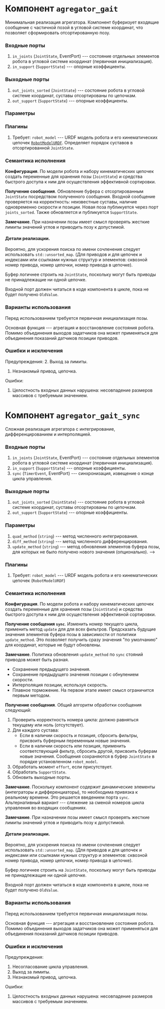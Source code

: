 Компонент `agregator_gait`
================

Минимальная реализация агрегатора. Компонент буферизует входящие сообщение с частичной позой в угловой системе координат,
что позволяет сформировать отсортированную позу.

### Входные порты

1. `in_joints` (`JointState`, EventPort) --- состояние отдельных элементов робота в угловой системе координат (первичная инициализация).
1. `in_support` (`SupportState`) --- опорные коэффициенты. 

### Выходные порты

1. `out_joints_sorted` (`JointState`) --- состояние робота в угловой системе координат, суставы отсортированы по цепочкам.
1. `out_support` (`SupportState`) --- опорные коэффициенты.

### Параметры

### Плагины

1. Требует: `robot_model` --- URDF модель робота и его кинематических цепочек [`RobotModelURDF`](components-kinematics). 
    Определяет порядок суставов в отсортированной `JointState`.

### Семантика исполнения

**Конфигурация**. По модели робота и набору кинематических цепочек создать переменные для хранения позы (`JointState`) 
и средства быстрого доступа к ним для осуществления эффективной сортировки.

**Получение сообщения**. Обновление буфера с отсортированным `JointState` посредством полученного сообщения. 
Входной сообщение проверяется на корректность: неизвестные суставы, наличие одновременно скорости и позиции. 
Новая поза публикуется через порт `joints_sorted`. Также обновляется и публикуется `SupportState`.

**Замечание**. При назначении позы имеет смысл проверять жесткие лимиты значений углов и приводить позу к допустимой.

#### Детали реализации.

Вероятно, для ускорения поиска по имени сочленения следует использовать `std::unsorted_map`. 
(Для приводов и для цепочек и индексами или ссылками нужных структур и элементов: сквозной номер привода, номер цепочки, номер привода в цепочке).

Буфер логичнее строить на `JointState`, поскольку могут быть приводы не принадлежащие ни одной цепочке. 

Входной порт должен читаться в коде компонента в цикле, пока не будет получено `OldValue`.

### Варианты использования

Перед использованием требуется первичная инициализация позы.  

Основная функция --- агрегация и восстановление состояния робота. 
Помимо объединения выходов задатчиков она может применяться для объединения показаний датчиков позиции приводов.

### Ошибки и исключения

Предупреждения:
2. Выход за лимиты.
1. Незнакомый привод, цепочка.

Ошибки:
1. Целостность входных данных нарушена: несовпадение размеров массивов с требуемым значением.

Компонент `agregator_gait_sync`
================

Сложная реализация агрегатора с интегрирование, дифференцированием и интерполяцией.

### Входные порты

1. `in_joints` (`JointState`, EventPort) --- состояние отдельных элементов робота в угловой системе координат (первичная инициализация).
1. `in_support` (`SupportState`) --- опорные коэффициенты. 
2. `sync` (`TimerEvent`, EventPort) --- синхронизация, извещение о конце цикла управления. 

### Выходные порты

1. `out_joints_sorted` (`JointState`) --- состояние робота в угловой системе координат, суставы отсортированы по цепочкам.
1. `out_support` (`SupportState`) --- опорные коэффициенты.

### Параметры

1. `quad_method` (`string`) --- метод численного интегрирования.
1. `diff_method` (`string`) --- метод численного дифференцирования.
1. `update_method` (`string`) --- метод обновления элементов буфера позы, для которых не было получено нового значения (опционально).
-->
### Плагины

1. Требует: `robot_model` --- URDF модель робота и его кинематических цепочек (`RobotModelURDF`)

### Семантика исполнения

**Конфигурация**. По модели робота и набору кинематических цепочек создать переменные для хранения позы (`JointState`) 
и средства быстрого доступа к ним для осуществления эффективной сортировки.

**Получение сообщения `sync`**. Изменить номер текущего цикла, применить метод `update` для для всех фильтров. 
Предсказать будущие значения элементов буфера позы в зависимости от политики `update_method`. 
Это позволяет получить сразу значения "по умолчанию" для координат, которые не будут обновлены.

**Замечание**. Политика обновления `update_method` по `sync` стояний приводов может быть разная. 
* Сохранение предыдущего значения.
* Сохранение предыдущего значения позиции с обнулением скорости.
* Интерполяция позиции, используя скорость. 
* Плавное торможение.
На первом этапе имеет смысл ограничится первым методом.

**Получение сообщения**. Общий алгоритм обработки сообщения следующий:
1. Проверить корректность номера цикла: должно равняться текущему или ноль (отсутствует).
2. Для каждого сустава:
    * Если в наличии скорость и позиция,  сбросить фильтры, присвоить буферным переменным новые значения.
    * Если в наличии скорость или позиция, применить соответствующий фильтр, сбросить другой, присвоить буферам новые значения.
    Сообщения сохраняются в буфер `JointState` в порядке установленном `robot_model`.
3. Обработать момент `effort`, если присутствует.
4. Обработать `SupportState`.
5. Обновить выходные порты.

**Замечание**. Поскольку компонент содержит динамические элементы (интеграторы и дифференциаторы), то необходима привязка к реальному времени.
Это решается введением порта `sync`. Альтернативный вариант --- слежение за сменой номеров цикла управления во входящих сообщениях.

**Замечание**. При назначении позы имеет смысл проверять жесткие лимиты значений углов и приводить позу к допустимой.

#### Детали реализации.

Вероятно, для ускорения поиска по имени сочленения следует использовать `std::unsorted_map`. 
(Для приводов и для цепочек и индексами или ссылками нужных структур и элементов: сквозной номер привода, номер цепочки, номер привода в цепочке).

Буфер логичнее строить на `JointState`, поскольку могут быть приводы не принадлежащие ни одной цепочке. 

Входной порт должен читаться в коде компонента в цикле, пока не будет получено `OldValue`.

### Варианты использования

Перед использованием требуется первичная инициализация позы.  

Основная функция --- агрегация и восстановление состояния робота. 
Помимо объединения выходов задатчиков она может применяться для объединения показаний датчиков позиции приводов.

### Ошибки и исключения

Предупреждения:
1. Несогласование цикла управления.
2. Выход за лимиты.
1. Незнакомый привод, цепочка.

Ошибки:
1. Целостность входных данных нарушена: несовпадение размеров массивов с требуемым значением.
